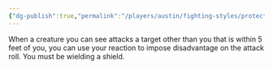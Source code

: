 ```yaml
---
{"dg-publish":true,"permalink":"/players/austin/fighting-styles/protection/","noteIcon":""}
---
```


When a creature you can see attacks a target other than you that is within 5 feet of you, you can use your reaction to impose disadvantage on the attack roll. You must be wielding a shield.